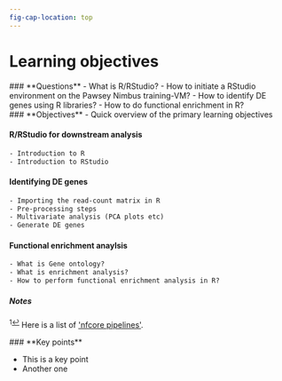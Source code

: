 ```yaml
---
fig-cap-location: top
---
```



# Learning objectives

<div class="questions">
### **Questions**
- What is R/RStudio?
- How to initiate a RStudio environment on the Pawsey Nimbus training-VM?
- How to identify DE genes using R libraries?
- How to do functional enrichment in R?
</div>

<div class="objectives">
### **Objectives**
- Quick overview of the primary learning objectives

</div>  

#### R/RStudio for downstream analysis

```default
- Introduction to R
- Introduction to RStudio
```

#### Identifying DE genes
```default
- Importing the read-count matrix in R
- Pre-processing steps
- Multivariate analysis (PCA plots etc)
- Generate DE genes
```

#### Functional enrichment anaylsis
```default
- What is Gene ontology?
- What is enrichment analysis?
- How to perform functional enrichment analysis in R? 
```

##### Notes

<sup id="f1">1[↩](#a1)</sup> Here is a list of ['nfcore pipelines'](https://nf-co.re/pipelines/).

<div class="keypoints">
### **Key points**

- This is a key point
- Another one
</div>